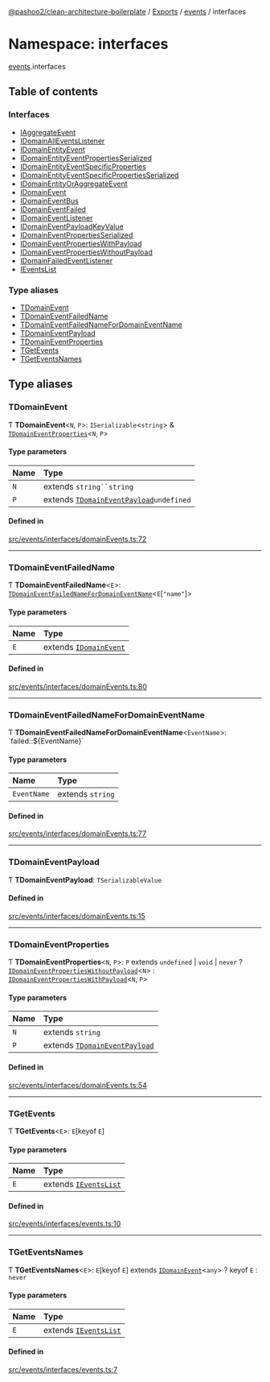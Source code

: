 [@pashoo2/clean-architecture-boilerplate](../README.md) / [Exports](../modules.md) / [events](events.md) / interfaces

# Namespace: interfaces

[events](events.md).interfaces

## Table of contents

### Interfaces

- [IAggregateEvent](../interfaces/events.interfaces.iaggregateevent.md)
- [IDomainAllEventsListener](../interfaces/events.interfaces.idomainalleventslistener.md)
- [IDomainEntityEvent](../interfaces/events.interfaces.idomainentityevent.md)
- [IDomainEntityEventPropertiesSerialized](../interfaces/events.interfaces.idomainentityeventpropertiesserialized.md)
- [IDomainEntityEventSpecificProperties](../interfaces/events.interfaces.idomainentityeventspecificproperties.md)
- [IDomainEntityEventSpecificPropertiesSerialized](../interfaces/events.interfaces.idomainentityeventspecificpropertiesserialized.md)
- [IDomainEntityOrAggregateEvent](../interfaces/events.interfaces.idomainentityoraggregateevent.md)
- [IDomainEvent](../interfaces/events.interfaces.idomainevent.md)
- [IDomainEventBus](../interfaces/events.interfaces.idomaineventbus.md)
- [IDomainEventFailed](../interfaces/events.interfaces.idomaineventfailed.md)
- [IDomainEventListener](../interfaces/events.interfaces.idomaineventlistener.md)
- [IDomainEventPayloadKeyValue](../interfaces/events.interfaces.idomaineventpayloadkeyvalue.md)
- [IDomainEventPropertiesSerialized](../interfaces/events.interfaces.idomaineventpropertiesserialized.md)
- [IDomainEventPropertiesWithPayload](../interfaces/events.interfaces.idomaineventpropertieswithpayload.md)
- [IDomainEventPropertiesWithoutPayload](../interfaces/events.interfaces.idomaineventpropertieswithoutpayload.md)
- [IDomainFailedEventListener](../interfaces/events.interfaces.idomainfailedeventlistener.md)
- [IEventsList](../interfaces/events.interfaces.ieventslist.md)

### Type aliases

- [TDomainEvent](events.interfaces.md#tdomainevent)
- [TDomainEventFailedName](events.interfaces.md#tdomaineventfailedname)
- [TDomainEventFailedNameForDomainEventName](events.interfaces.md#tdomaineventfailednamefordomaineventname)
- [TDomainEventPayload](events.interfaces.md#tdomaineventpayload)
- [TDomainEventProperties](events.interfaces.md#tdomaineventproperties)
- [TGetEvents](events.interfaces.md#tgetevents)
- [TGetEventsNames](events.interfaces.md#tgeteventsnames)

## Type aliases

### TDomainEvent

Ƭ **TDomainEvent**<`N`, `P`\>: `ISerializable`<`string`\> & [`TDomainEventProperties`](events.interfaces.md#tdomaineventproperties)<`N`, `P`\>

#### Type parameters

| Name | Type |
| :------ | :------ |
| `N` | extends `string``string` |
| `P` | extends [`TDomainEventPayload`](events.interfaces.md#tdomaineventpayload)`undefined` |

#### Defined in

[src/events/interfaces/domainEvents.ts:72](https://github.com/pashoo2/clean-architecture-boilerplate/blob/4202db5/src/events/interfaces/domainEvents.ts#L72)

___

### TDomainEventFailedName

Ƭ **TDomainEventFailedName**<`E`\>: [`TDomainEventFailedNameForDomainEventName`](events.interfaces.md#tdomaineventfailednamefordomaineventname)<`E`[``"name"``]\>

#### Type parameters

| Name | Type |
| :------ | :------ |
| `E` | extends [`IDomainEvent`](../interfaces/events.interfaces.idomainevent.md) |

#### Defined in

[src/events/interfaces/domainEvents.ts:80](https://github.com/pashoo2/clean-architecture-boilerplate/blob/4202db5/src/events/interfaces/domainEvents.ts#L80)

___

### TDomainEventFailedNameForDomainEventName

Ƭ **TDomainEventFailedNameForDomainEventName**<`EventName`\>: \`failed::${EventName}\`

#### Type parameters

| Name | Type |
| :------ | :------ |
| `EventName` | extends `string` |

#### Defined in

[src/events/interfaces/domainEvents.ts:77](https://github.com/pashoo2/clean-architecture-boilerplate/blob/4202db5/src/events/interfaces/domainEvents.ts#L77)

___

### TDomainEventPayload

Ƭ **TDomainEventPayload**: `TSerializableValue`

#### Defined in

[src/events/interfaces/domainEvents.ts:15](https://github.com/pashoo2/clean-architecture-boilerplate/blob/4202db5/src/events/interfaces/domainEvents.ts#L15)

___

### TDomainEventProperties

Ƭ **TDomainEventProperties**<`N`, `P`\>: `P` extends `undefined` \| `void` \| `never` ? [`IDomainEventPropertiesWithoutPayload`](../interfaces/events.interfaces.idomaineventpropertieswithoutpayload.md)<`N`\> : [`IDomainEventPropertiesWithPayload`](../interfaces/events.interfaces.idomaineventpropertieswithpayload.md)<`N`, `P`\>

#### Type parameters

| Name | Type |
| :------ | :------ |
| `N` | extends `string` |
| `P` | extends [`TDomainEventPayload`](events.interfaces.md#tdomaineventpayload) |

#### Defined in

[src/events/interfaces/domainEvents.ts:54](https://github.com/pashoo2/clean-architecture-boilerplate/blob/4202db5/src/events/interfaces/domainEvents.ts#L54)

___

### TGetEvents

Ƭ **TGetEvents**<`E`\>: `E`[keyof `E`]

#### Type parameters

| Name | Type |
| :------ | :------ |
| `E` | extends [`IEventsList`](../interfaces/events.interfaces.ieventslist.md) |

#### Defined in

[src/events/interfaces/events.ts:10](https://github.com/pashoo2/clean-architecture-boilerplate/blob/4202db5/src/events/interfaces/events.ts#L10)

___

### TGetEventsNames

Ƭ **TGetEventsNames**<`E`\>: `E`[keyof `E`] extends [`IDomainEvent`](../interfaces/events.interfaces.idomainevent.md)<`any`\> ? keyof `E` : `never`

#### Type parameters

| Name | Type |
| :------ | :------ |
| `E` | extends [`IEventsList`](../interfaces/events.interfaces.ieventslist.md) |

#### Defined in

[src/events/interfaces/events.ts:7](https://github.com/pashoo2/clean-architecture-boilerplate/blob/4202db5/src/events/interfaces/events.ts#L7)
